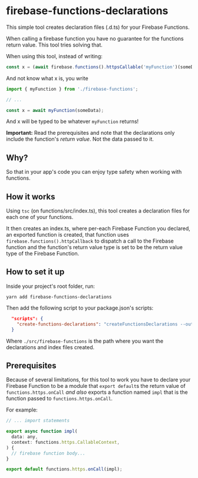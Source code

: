 # firebase-functions-declarations

This simple tool creates declaration files (.d.ts) for your Firebase Functions.

When calling a firebase function you have no guarantee for the functions return value. This tool tries solving that.

When using this tool, instead of writing:

```js
const x = (await firebase.functions().httpsCallable('myFunction')(someData)).data
```

And not know what x is, you write

```js
import { myFunction } from './firebase-functions';

// ...

const x = await myFunction(someData);
```

And x will be typed to be whatever `myFunction` returns!

**Important:** Read the prerequisites and note that the declarations only include the function's _return value_. Not the data passed to it.

## Why?

So that in your app's code you can enjoy type safety when working with functions.

## How it works

Using `tsc` (on functions/src/index.ts), this tool creates a declaration files for each one of your functions.

It then creates an index.ts, where per-each Firebase Function you declared, an exported function is created, that function uses `firebase.functions().httpCallback` to dispatch a call to the Firebase function and the function's return value type is set to be the return value type of the Firebase Function.

## How to set it up

Inside your project's root folder, run:

```
yarn add firebase-functions-declarations
```

Then add the following script to your package.json's scripts:

```json
  "scripts": {
    "create-functions-declarations": "createFunctionsDeclarations --output ./src/firebase-functions"
  }
```

Where `./src/firebase-functions` is the path where you want the declarations and index files created.

## Prerequisites

Because of several limitations, for this tool to work you have to declare your Firebase Function to be a module that `export default`s the return value of `functions.https.onCall` _and also_ exports a function named `impl` that is the function passed to `functions.https.onCall`.

For example:

```js
// ... import statements

export async function impl(
  data: any,
  context: functions.https.CallableContext,
) {
  // firebase function body...
}

export default functions.https.onCall(impl);
```
